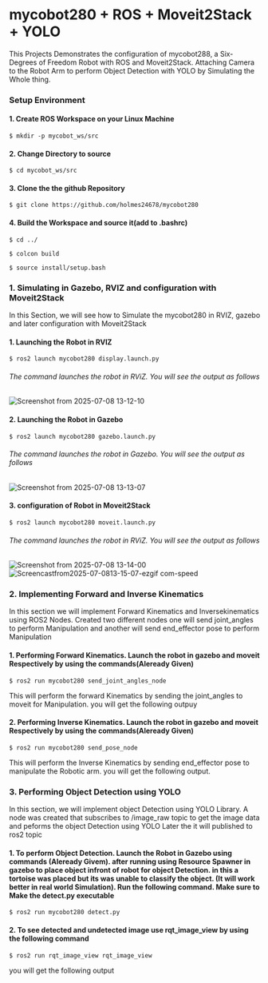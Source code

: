 
# mycobot280 + ROS + Moveit2Stack + YOLO

This Projects Demonstrates the configuration of mycobot288, a Six- Degrees of Freedom Robot with ROS and Moveit2Stack. Attaching Camera to the Robot Arm to perform Object Detection with YOLO by Simulating the Whole thing.

### Setup Environment
#### 1. Create ROS Workspace on your Linux Machine
```
$ mkdir -p mycobot_ws/src
```
#### 2. Change Directory to source
```
$ cd mycobot_ws/src
```
#### 3. Clone the the github Repository
```
$ git clone https://github.com/holmes24678/mycobot280
```
#### 4. Build the Workspace and source it(add to .bashrc)
```
$ cd ../

$ colcon build

$ source install/setup.bash
```
### 1. Simulating in Gazebo, RVIZ and configuration with Moveit2Stack
In this Section, we will see how to Simulate the mycobot280 in RVIZ, gazebo and later configuration with Moveit2Stack

#### 1. Launching the Robot in RVIZ
```
$ ros2 launch mycobot280 display.launch.py
```
###### The command launches the robot in RViZ. You will see the output as follows

![Screenshot from 2025-07-08 13-12-10](https://github.com/user-attachments/assets/60f3c26e-b1aa-4f38-8823-8dcda7d05675)

#### 2. Launching the Robot in Gazebo
```
$ ros2 launch mycobot280 gazebo.launch.py
```
###### The command launches the robot in Gazebo. You will see the output as follows
![Screenshot from 2025-07-08 13-13-07](https://github.com/user-attachments/assets/5e6fed5b-5377-4eaa-a791-642ffb4df4ea)

#### 3. configuration of Robot in Moveit2Stack
```
$ ros2 launch mycobot280 moveit.launch.py
```
###### The command launches the robot in RViZ. You will see the output as follows

![Screenshot from 2025-07-08 13-14-00](https://github.com/user-attachments/assets/dfe22343-89ea-4d8d-a8d7-de482283ff2c)
![Screencastfrom2025-07-0813-15-07-ezgif com-speed](https://github.com/user-attachments/assets/2599a9d1-e8fd-4dae-b573-94740eedc170)


### 2. Implementing Forward and Inverse Kinematics
In this section we will implement Forward Kinematics and Inversekinematics using ROS2 Nodes. Created two different nodes one will send joint_angles to perform Manipulation and another will send end_effector pose to perform Manipulation

#### 1. Performing Forward Kinematics. Launch the robot in gazebo and moveit Respectively by using the commands(Aleready Given)

```
$ ros2 run mycobot280 send_joint_angles_node
```
This will perform the forward Kinematics by sending the joint_angles to moveit for Manipulation. you will get the following outpuy

#### 2. Performing Inverse Kinematics. Launch the robot in gazebo and moveit Respectively by using the commands(Aleready Given)

```
$ ros2 run mycobot280 send_pose_node
```
This will perform the Inverse Kinematics by sending end_effector pose to manipulate the Robotic arm. you will get the following output.


### 3. Performing Object Detection using YOLO
In this section, we will implement object Detection using YOLO Library. A node was created that subscribes to /image_raw topic to get the image data and peforms the object Detection using YOLO Later the it will published to ros2 topic

#### 1. To perform Object Detection. Launch the Robot in Gazebo using commands (Aleready Givem). after running using Resource Spawner in gazebo to place object infront of robot for object Detection. in this a tortoise was placed but its was unable to classify the object. (It will work better in real world Simulation). Run the following command. Make sure to Make the detect.py executable
```
$ ros2 run mycobot280 detect.py 
```
#### 2. To see detected and undetected image use rqt_image_view by using the following command
```
$ ros2 run rqt_image_view rqt_image_view
```
you will get the following output

